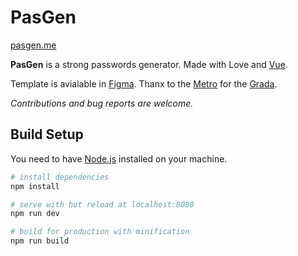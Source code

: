 # PasGen

[pasgen.me](https://pasgen.me/)

**PasGen** is a strong passwords generator. Made with Love and [Vue](https://vuejs.org/).

Template is avialable in [Figma](https://www.figma.com/file/SNv3Br4307xKEBiTHoHNDiCz/pasgen.me). Thanx to the [Metro](https://dribbble.com/metro) for the [Grada](https://dribbble.com/shots/4249223-Grada-Free-Figma-UI-Kit).

*Contributions and bug reports are welcome.*

## Build Setup

You need to have [Node.js](https://nodejs.org/) installed on your machine.

``` bash
# install dependencies
npm install

# serve with hot reload at localhost:8080
npm run dev

# build for production with minification
npm run build
```